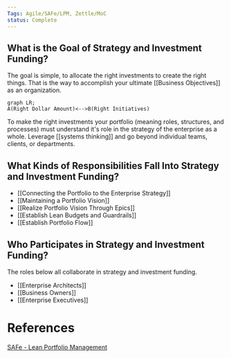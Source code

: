 ```yaml
---
Tags: Agile/SAFe/LPM, Zettle/MoC
status: Complete
---
```


## What is the Goal of Strategy and Investment Funding?
The goal is simple, to allocate the right investments to create the right things. That is the way to accomplish your ultimate [[Business Objectives]] as an organization. 
```mermaid
graph LR;
A(Right Dollar Amount)<-->B(Right Initiatives)
```
To make the right investments your portfolio (meaning roles, structures, and processes) must understand it's role in the strategy of the enterprise as a whole. Leverage [[systems thinking]] and go beyond individual teams, clients, or departments. 

## What Kinds of Responsibilities Fall Into Strategy and Investment Funding?
- [[Connecting the Portfolio to the Enterprise Strategy]] 
- [[Maintaining a Portfolio Vision]]
- [[Realize Portfolio Vision Through Epics]] 
- [[Establish Lean Budgets and Guardrails]] 
- [[Establish Portfolio Flow]] 

## Who Participates in Strategy and Investment Funding?
The roles below all collaborate in strategy and investment funding. 
- [[Enterprise Architects]]
- [[Business Owners]] 
- [[Enterprise Executives]]

# References
[SAFe - Lean Portfolio Management](https://www.scaledagileframework.com/lean-portfolio-management/)
